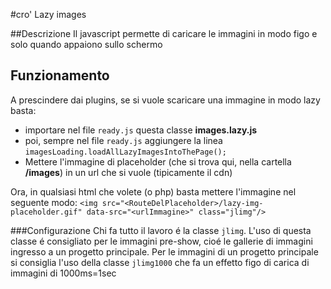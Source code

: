 #cro' Lazy images

##Descrizione
Il javascript permette di caricare le immagini in modo figo e solo quando appaiono sullo schermo

## Funzionamento
A prescindere dai plugins, se si vuole scaricare una immagine in modo lazy basta:
- importare nel file `ready.js` questa classe **images.lazy.js**
- poi, sempre nel file `ready.js` aggiungere la linea `imagesLoading.loadAllLazyImagesIntoThePage();`
- Mettere l'immagine di placeholder (che si trova qui, nella cartella **/images**) in un url che si vuole (tipicamente il cdn)

Ora, in qualsiasi html che volete (o php) basta mettere l'immagine nel seguente modo:
`<img src="<RouteDelPlaceholder>/lazy-img-placeholder.gif" data-src="<urlImmagine>" class="jlimg"/>`

###Configurazione
Chi fa tutto il lavoro é la classe ````jlimg````. 
L'uso di questa classe é consigliato per le immagini pre-show, cioé le gallerie di immagini ingresso 
a un progetto principale. Per le immagini di un progetto principale si consiglia l'uso della classe
```jlimg1000``` che fa un effetto figo di carica di immagini di 1000ms=1sec
